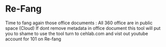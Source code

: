 # Re-Fang
Time to fang again those office documents : All 360 office are in public space (Cloud)
If dont remove metadata in office document this tool will put you to shame 
to use the tool turn to cehlab.com and vist out youtube account for 101 on Re-fang
